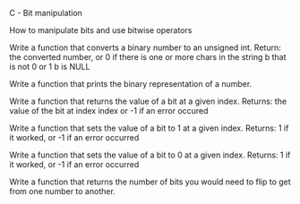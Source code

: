 C - Bit manipulation

How to manipulate bits and use bitwise operators

Write a function that converts a binary number to an unsigned int.
	Return: the converted number, or 0 if
		there is one or more chars in the string b that is not 0 or 1
		b is NULL

Write a function that prints the binary representation of a number.

Write a function that returns the value of a bit at a given index.
	Returns: the value of the bit at index index or -1 if an error occured

Write a function that sets the value of a bit to 1 at a given index.
	Returns: 1 if it worked, or -1 if an error occurred

Write a function that sets the value of a bit to 0 at a given index.
	Returns: 1 if it worked, or -1 if an error occurred

Write a function that returns the number of bits you would need
to flip to get from one number to another.

